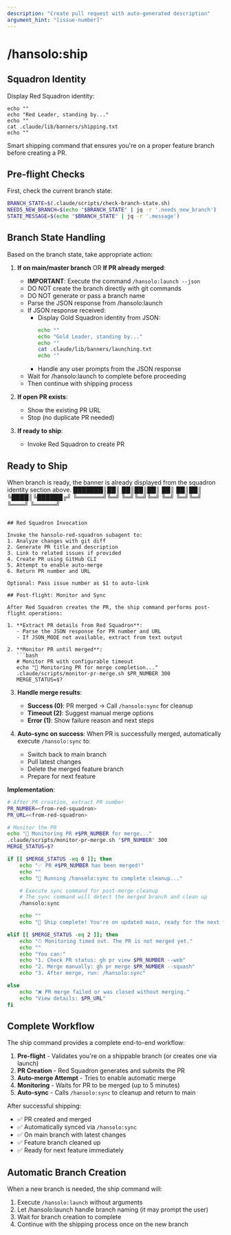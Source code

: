 ```yaml
---
description: "Create pull request with auto-generated description"
argument_hint: "[issue-number]"
---
```


# /hansolo:ship

## Squadron Identity

Display Red Squadron identity:
```
echo ""
echo "Red Leader, standing by..."
echo ""
cat .claude/lib/banners/shipping.txt
echo ""
```

Smart shipping command that ensures you're on a proper feature branch before creating a PR.

## Pre-flight Checks

First, check the current branch state:
```bash
BRANCH_STATE=$(.claude/scripts/check-branch-state.sh)
NEEDS_NEW_BRANCH=$(echo "$BRANCH_STATE" | jq -r '.needs_new_branch')
STATE_MESSAGE=$(echo "$BRANCH_STATE" | jq -r '.message')
```

## Branch State Handling

Based on the branch state, take appropriate action:

1. **If on main/master branch** OR **If PR already merged**:
   - **IMPORTANT**: Execute the command `/hansolo:launch --json`
   - DO NOT create the branch directly with git commands
   - DO NOT generate or pass a branch name
   - Parse the JSON response from /hansolo:launch
   - If JSON response received:
     - Display Gold Squadron identity from JSON:
       ```bash
       echo ""
       echo "Gold Leader, standing by..."
       echo ""
       cat .claude/lib/banners/launching.txt
       echo ""
       ```
     - Handle any user prompts from the JSON response
   - Wait for /hansolo:launch to complete before proceeding
   - Then continue with shipping process

3. **If open PR exists**:
   - Show the existing PR URL
   - Stop (no duplicate PR needed)

4. **If ready to ship**:
   - Invoke Red Squadron to create PR

## Ready to Ship

When branch is ready, the banner is already displayed from the squadron identity section above.
███████║██║  ██║██║██║     ██║     ██║██║ ╚████║╚██████╔╝
╚══════╝╚═╝  ╚═╝╚═╝╚═╝     ╚═╝     ╚═╝╚═╝  ╚═══╝ ╚═════╝ 
```

## Red Squadron Invocation

Invoke the hansolo-red-squadron subagent to:
1. Analyze changes with git diff
2. Generate PR title and description
3. Link to related issues if provided
4. Create PR using GitHub CLI
5. Attempt to enable auto-merge
6. Return PR number and URL

Optional: Pass issue number as $1 to auto-link

## Post-flight: Monitor and Sync

After Red Squadron creates the PR, the ship command performs post-flight operations:

1. **Extract PR details from Red Squadron**:
   - Parse the JSON response for PR number and URL
   - If JSON_MODE not available, extract from text output

2. **Monitor PR until merged**:
   ```bash
   # Monitor PR with configurable timeout
   echo "🔄 Monitoring PR for merge completion..."
   .claude/scripts/monitor-pr-merge.sh $PR_NUMBER 300
   MERGE_STATUS=$?
   ```

3. **Handle merge results**:
   - **Success (0)**: PR merged → Call `/hansolo:sync` for cleanup
   - **Timeout (2)**: Suggest manual merge options
   - **Error (1)**: Show failure reason and next steps

4. **Auto-sync on success**:
   When PR is successfully merged, automatically execute `/hansolo:sync` to:
   - Switch back to main branch
   - Pull latest changes
   - Delete the merged feature branch
   - Prepare for next feature

**Implementation**:
```bash
# After PR creation, extract PR number
PR_NUMBER=<from-red-squadron>
PR_URL=<from-red-squadron>

# Monitor the PR
echo "🔄 Monitoring PR #$PR_NUMBER for merge..."
.claude/scripts/monitor-pr-merge.sh "$PR_NUMBER" 300
MERGE_STATUS=$?

if [[ $MERGE_STATUS -eq 0 ]]; then
    echo "✅ PR #$PR_NUMBER has been merged!"
    echo ""
    echo "🔄 Running /hansolo:sync to complete cleanup..."

    # Execute sync command for post-merge cleanup
    # The sync command will detect the merged branch and clean up
    /hansolo:sync

    echo ""
    echo "🚀 Ship complete! You're on updated main, ready for the next feature."

elif [[ $MERGE_STATUS -eq 2 ]]; then
    echo "⏱ Monitoring timed out. The PR is not merged yet."
    echo ""
    echo "You can:"
    echo "1. Check PR status: gh pr view $PR_NUMBER --web"
    echo "2. Merge manually: gh pr merge $PR_NUMBER --squash"
    echo "3. After merge, run: /hansolo:sync"

else
    echo "❌ PR merge failed or was closed without merging."
    echo "View details: $PR_URL"
fi
```

## Complete Workflow

The ship command provides a complete end-to-end workflow:

1. **Pre-flight** - Validates you're on a shippable branch (or creates one via launch)
2. **PR Creation** - Red Squadron generates and submits the PR
3. **Auto-merge Attempt** - Tries to enable automatic merge
4. **Monitoring** - Waits for PR to be merged (up to 5 minutes)
5. **Auto-sync** - Calls `/hansolo:sync` to cleanup and return to main

After successful shipping:
- ✅ PR created and merged
- ✅ Automatically synced via `/hansolo:sync`
- ✅ On main branch with latest changes
- ✅ Feature branch cleaned up
- ✅ Ready for next feature immediately

## Automatic Branch Creation

When a new branch is needed, the ship command will:
1. Execute `/hansolo:launch` without arguments
2. Let /hansolo:launch handle branch naming (it may prompt the user)
3. Wait for branch creation to complete
4. Continue with the shipping process once on the new branch